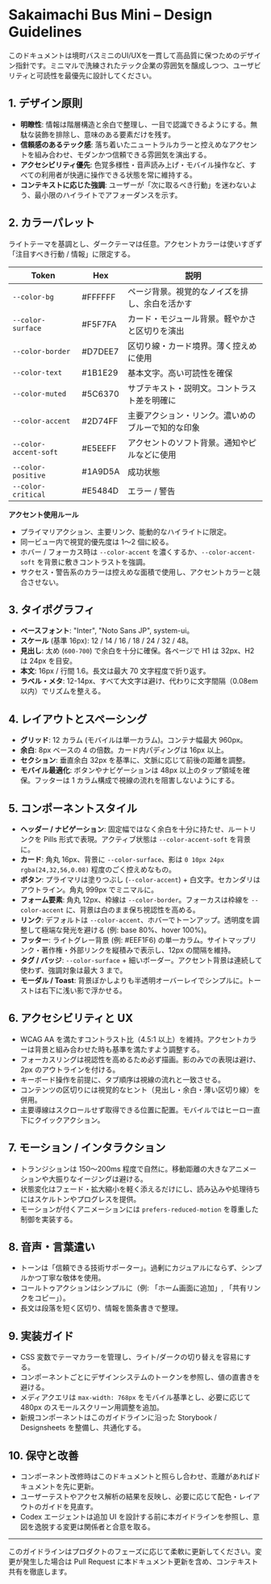 # Sakaimachi Bus Mini – Design Guidelines

このドキュメントは境町バスミニのUI/UXを一貫して高品質に保つためのデザイン指針です。ミニマルで洗練されたテック企業の雰囲気を醸成しつつ、ユーザビリティと可読性を最優先に設計してください。

## 1. デザイン原則
- **明瞭性**: 情報は階層構造と余白で整理し、一目で認識できるようにする。無駄な装飾を排除し、意味のある要素だけを残す。
- **信頼感のあるテック感**: 落ち着いたニュートラルカラーと控えめなアクセントを組み合わせ、モダンかつ信頼できる雰囲気を演出する。
- **アクセシビリティ優先**: 色覚多様性・音声読み上げ・モバイル操作など、すべての利用者が快適に操作できる状態を常に維持する。
- **コンテキストに応じた強調**: ユーザーが「次に取るべき行動」を迷わないよう、最小限のハイライトでアフォーダンスを示す。

## 2. カラーパレット
ライトテーマを基調とし、ダークテーマは任意。アクセントカラーは使いすぎず「注目すべき行動 / 情報」に限定する。

| Token               | Hex     | 説明                                             |
|---------------------|---------|--------------------------------------------------|
| `--color-bg`        | #FFFFFF | ページ背景。視覚的なノイズを排し、余白を活かす |
| `--color-surface`   | #F5F7FA | カード・モジュール背景。軽やかさと区切りを演出 |
| `--color-border`    | #D7DEE7 | 区切り線・カード境界。薄く控えめに使用         |
| `--color-text`      | #1B1E29 | 基本文字。高い可読性を確保                     |
| `--color-muted`     | #5C6370 | サブテキスト・説明文。コントラスト差を明確に   |
| `--color-accent`    | #2D74FF | 主要アクション・リンク。濃いめのブルーで知的な印象 |
| `--color-accent-soft` | #E5EEFF | アクセントのソフト背景。通知やピルなどに使用 |
| `--color-positive`  | #1A9D5A | 成功状態                                         |
| `--color-critical`  | #E5484D | エラー / 警告                                     |

**アクセント使用ルール**
- プライマリアクション、主要リンク、能動的なハイライトに限定。
- 同一ビュー内で視覚的優先度は 1〜2 個に絞る。
- ホバー / フォーカス時は `--color-accent` を濃くするか、`--color-accent-soft` を背景に敷きコントラストを強調。
- サクセス・警告系のカラーは控えめな面積で使用し、アクセントカラーと競合させない。

## 3. タイポグラフィ
- **ベースフォント**: "Inter", "Noto Sans JP", system-ui。
- **スケール** (基準 16px): 12 / 14 / 16 / 18 / 24 / 32 / 48。
- **見出し**: 太め (`600-700`) で余白を十分に確保。各ページで H1 は 32px、H2 は 24px を目安。
- **本文**: 16px / 行間 1.6。長文は最大 70 文字程度で折り返す。
- **ラベル・メタ**: 12-14px、すべて大文字は避け、代わりに文字間隔（0.08em 以内）でリズムを整える。

## 4. レイアウトとスペーシング
- **グリッド**: 12 カラム (モバイルは単一カラム)。コンテナ幅最大 960px。
- **余白**: 8px ベースの 4 の倍数。カード内パディングは 16px 以上。
- **セクション**: 垂直余白 32px を基準に、文脈に応じて前後の距離を調整。
- **モバイル最適化**: ボタンやナビゲーションは 48px 以上のタップ領域を確保。フッターは 1 カラム構成で視線の流れを阻害しないようにする。

## 5. コンポーネントスタイル
- **ヘッダー / ナビゲーション**: 固定幅ではなく余白を十分に持たせ、ルートリンクを Pills 形式で表現。アクティブ状態は `--color-accent-soft` を背景に。
- **カード**: 角丸 16px、背景に `--color-surface`、影は `0 10px 24px rgba(24,32,56,0.08)` 程度のごく控えめなもの。
- **ボタン**: プライマリは塗りつぶし (`--color-accent`) + 白文字。セカンダリはアウトライン。角丸 999px でミニマルに。
- **フォーム要素**: 角丸 12px、枠線は `--color-border`。フォーカスは枠線を `--color-accent` に、背景は白のまま保ち視認性を高める。
- **リンク**: デフォルトは `--color-accent`、ホバーでトーンアップ。透明度を調整して極端な発光を避ける (例: base 80%、hover 100%)。
- **フッター**: ライトグレー背景 (例: #EEF1F6) の単一カラム。サイトマップリンク・著作権・外部リンクを縦積みで表示し、12px の間隔を維持。
- **タグ / バッジ**: `--color-surface` + 細いボーダー。アクセント背景は連続して使わず、強調対象は最大 3 まで。
- **モーダル / Toast**: 背景ぼかしよりも半透明オーバーレイでシンプルに。トーストは右下に浅い影で浮かせる。

## 6. アクセシビリティと UX
- WCAG AA を満たすコントラスト比（4.5:1 以上）を維持。アクセントカラーは背景と組み合わせた時も基準を満たすよう調整する。
- フォーカスリングは視認性を高めるため必ず描画。影のみでの表現は避け、2px のアウトラインを付ける。
- キーボード操作を前提に、タブ順序は視線の流れと一致させる。
- コンテンツの区切りには視覚的なヒント（見出し・余白・薄い区切り線）を併用。
- 主要導線はスクロールせず取得できる位置に配置。モバイルではヒーロー直下にクイックアクション。

## 7. モーション / インタラクション
- トランジションは 150〜200ms 程度で自然に。移動距離の大きなアニメーションや大振りなイージングは避ける。
- 状態変化はフェード・拡大縮小を軽く添えるだけにし、読み込みや処理待ちにはスケルトンやプログレスを提供。
- モーションが付くアニメーションには `prefers-reduced-motion` を尊重した制御を実装する。

## 8. 音声・言葉遣い
- トーンは「信頼できる技術サポーター」。過剰にカジュアルにならず、シンプルかつ丁寧な敬体を使用。
- コールトゥアクションはシンプルに（例: 「ホーム画面に追加」, 「共有リンクをコピー」）。
- 長文は段落を短く区切り、情報を箇条書きで整理。

## 9. 実装ガイド
- CSS 変数でテーマカラーを管理し、ライト/ダークの切り替えを容易にする。
- コンポーネントごとにデザインシステムのトークンを参照し、値の直書きを避ける。
- メディアクエリは `max-width: 768px` をモバイル基準とし、必要に応じて 480px のスモールスクリーン用調整を追加。
- 新規コンポーネントはこのガイドラインに沿った Storybook / Designsheets を整備し、共通化する。

## 10. 保守と改善
- コンポーネント改修時はこのドキュメントと照らし合わせ、乖離があればドキュメントを先に更新。
- ユーザーテストやアクセス解析の結果を反映し、必要に応じて配色・レイアウトのガイドを見直す。
- Codex エージェントは追加 UI を設計する前に本ガイドラインを参照し、意図を逸脱する変更は関係者と合意を取る。

---

このガイドラインはプロダクトのフェーズに応じて柔軟に更新してください。変更が発生した場合は Pull Request に本ドキュメント更新を含め、コンテキスト共有を徹底します。
